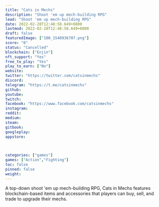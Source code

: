 ```yaml
---
title: "Cats in Mechs"
description: "Shoot 'em up mech-building RPG"
lead: "Shoot 'em up mech-building RPG"
date: 2022-02-28T12:48:58.649+0800
lastmod: 2022-02-28T12:48:58.649+0800
draft: false
featuredImage: ["100_1540936707.png"]
score: "0"
status: "Cancelled"
blockchain: ["Enjin"]
nft_support: "Yes"
free_to_play: "Yes"
play_to_earn: ["No"]
website: 
twitter: "https://twitter.com/catsinmechs"
discord: 
telegram: "https://t.me/catsinmechs"
github: 
youtube: 
twitch: 
facebook: "https://www.facebook.com/catsinmechs"
instagram: 
reddit: 
medium: 
steam: 
gitbook: 
googleplay: 
appstore: 

  
    
categories: ["games"]
games: ["Action","Fighting"]
toc: false
pinned: false
weight: 
---
```

A top-down shoot 'em up mech-building RPG, Cats in Mechs features blockchain-based items and accessories that players can buy, sell, and trade to upgrade their mechs.